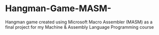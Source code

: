 # Hangman-Game-MASM-
Hangman game created using Microsoft Macro Assembler (MASM) as a final project for my Machine &amp; Assembly Language Programming course
